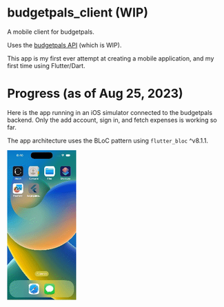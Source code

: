 # budgetpals_client (WIP)

A mobile client for budgetpals. 

Uses the [budgetpals API](https://github.com/markCwatson/budgetpals) (which is WIP).

This app is my first ever attempt at creating a mobile application, and my first time using Flutter/Dart.

# Progress (as of Aug 25, 2023)

Here is the app running in an iOS simulator connected to the budgetpals backend. Only the add account, sign in, and fetch expenses is working so far.

The app architecture uses the BLoC pattern using `flutter_bloc` ^v8.1.1.

![alt-text][1]

[1]: gif/2023.08.25_budgetpals_app.gif "The budgetpals app running"